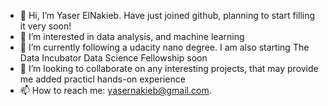 - 👋 Hi, I’m Yaser ElNakieb. Have just joined github, planning to start filling it very soon!
- 👀 I’m interested in data analysis, and machine learning
- 🌱 I’m currently following a udacity nano degree. I am also starting The Data Incubator Data Science Fellowship soon
- 💞️ I’m looking to collaborate on any interesting projects, that may provide me added practicl hands-on experience
- 📫 How to reach me: yasernakieb@gmail.com.

<!---
ynakieb/ynakieb is a ✨ special ✨ repository 
--->
